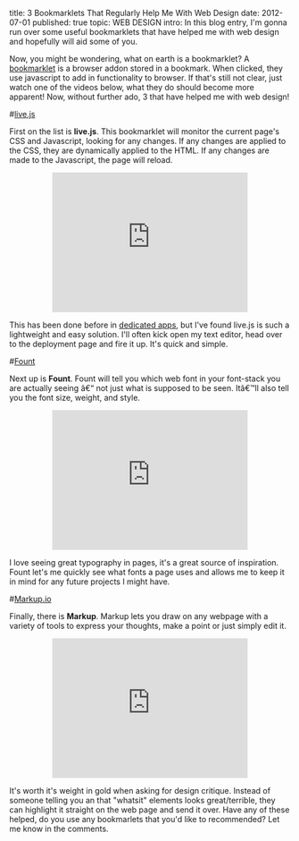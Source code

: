 title: 3 Bookmarklets That Regularly Help Me With Web Design
date: 2012-07-01
published: true
topic: WEB DESIGN
intro: In this blog entry, I'm gonna run over some useful bookmarklets that have helped me with web design and hopefully will aid some of you.

Now, you might be wondering, what on earth is a bookmarklet? A [bookmarklet][1] is a browser addon stored in a bookmark. When clicked, they use javascript to add in functionality to browser. If that's still not clear, just watch one of the videos below, what they do should become more apparent! Now, without further ado, 3 that have helped me with web design!

#[live.js][2]

First on the list is **live.js**. This bookmarklet will monitor the current page's CSS and Javascript, looking for any changes. If any changes are applied to the CSS, they are dynamically applied to the HTML. If any changes are made to the Javascript, the page will reload.

<iframe src="http://www.screenr.com/embed/Tpws" width="350" height="250" frameborder="0" style="margin: 0 auto; display:block;"></iframe>

This has been done before in [dedicated apps][3], but I've found live.js is such a lightweight and easy solution. I'll often kick open my text editor, head over to the deployment page and fire it up. It's quick and simple.

#[Fount][4]

Next up is **Fount**. Fount will tell you which web font in your font-stack you are actually seeing â€“ not just what is supposed to be seen. Itâ€™ll also tell you the font size, weight, and style.

<iframe src="http://www.screenr.com/embed/eCws" width="350" height="250" frameborder="0" style="margin: 0 auto; display:block;"></iframe>

I love seeing great typography in pages, it's a great source of inspiration. Fount let's me quickly see what fonts a page uses and allows me to keep it in mind for any future projects I might have.

#[Markup.io][5]

Finally, there is **Markup**. Markup lets you draw on any webpage with a variety of tools to express your thoughts, make a point or just simply edit it.

<iframe src="http://www.screenr.com/embed/iCws" width="350" height="250" frameborder="0" style="margin: 0 auto; display:block;"></iframe>

It's worth it's weight in gold when asking for design critique. Instead of someone telling you an that "whatsit" elements looks great/terrible, they can highlight it straight on the web page and send it over. Have any of these helped, do you use any bookmarlets that you'd like to recommended? Let me know in the comments.

[1]: http://en.wikipedia.org/wiki/Bookmarklet
[2]: http://livejs.com/
[3]: http://livereload.com/
[4]: http://fount.artequalswork.com/
[5]: http://markup.io/
[6]: http://www.twitter.com/cameronmaske